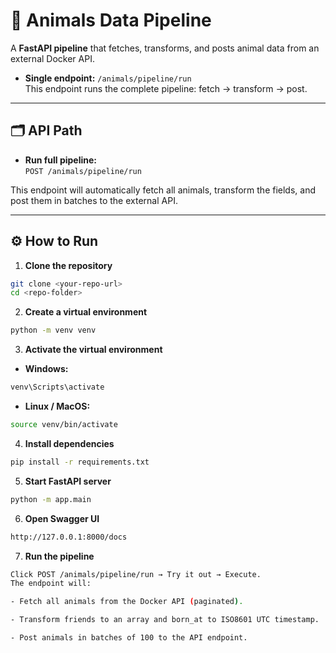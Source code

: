 # 🐾 Animals Data Pipeline

A **FastAPI pipeline** that fetches, transforms, and posts animal data from an external Docker API.  

- **Single endpoint:** `/animals/pipeline/run`  
  This endpoint runs the complete pipeline: fetch → transform → post.

---

## 🗂 API Path

- **Run full pipeline:**  
`POST /animals/pipeline/run`  

This endpoint will automatically fetch all animals, transform the fields, and post them in batches to the external API.

---

## ⚙️ How to Run

1. **Clone the repository**

```bash
git clone <your-repo-url>
cd <repo-folder>
```

2. **Create a virtual environment**
```bash
python -m venv venv
```

3. **Activate the virtual environment**

- **Windows:**  
```bash
venv\Scripts\activate
```

- **Linux / MacOS:**
```bash
source venv/bin/activate
```

4. **Install dependencies**
```bash
pip install -r requirements.txt
```

5. **Start FastAPI server**
```bash
python -m app.main
```

6. **Open Swagger UI**
```bash
http://127.0.0.1:8000/docs
```

7. **Run the pipeline**
```bash
Click POST /animals/pipeline/run → Try it out → Execute.
The endpoint will:

- Fetch all animals from the Docker API (paginated).

- Transform friends to an array and born_at to ISO8601 UTC timestamp.

- Post animals in batches of 100 to the API endpoint.
```